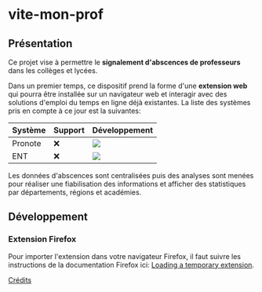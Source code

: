 # vite-mon-prof

## Présentation

Ce projet vise à permettre le **signalement d'abscences de professeurs** dans les collèges et lycées. 

Dans un premier temps, ce dispositif prend la forme d'une **extension web** qui pourra être installée sur un navigateur web et interagir avec des solutions d'emploi du temps en ligne déjà existantes. La liste des systèmes pris en compte à ce jour est la suivantes:

| Système | Support | Développement                                                                           |
|---------|---------|-----------------------------------------------------------------------------------------|
| Pronote | :x:     | ![](https://img.shields.io/static/v1?label=dev&message=en-cours&color=green)            |
| ENT     | :x:     | ![](https://img.shields.io/static/v1?label=dev&message=non-d%C3%A9marr%C3%A9&color=red) |

Les données d'abscences sont centralisées puis des analyses sont menées pour réaliser une fiabilisation des informations et afficher des statistiques par départements, régions et académies.

## Développement
### Extension Firefox

Pour importer l'extension dans votre navigateur Firefox, il faut suivre les instructions de la documentation Firefox ici: [Loading a temporary extension](https://firefox-source-docs.mozilla.org/devtools-user/about_colon_debugging/index.html#loading-a-temporary-extension).

[Crédits](./credits.md)